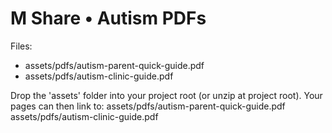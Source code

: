 M Share • Autism PDFs
======================
Files:
- assets/pdfs/autism-parent-quick-guide.pdf
- assets/pdfs/autism-clinic-guide.pdf

Drop the 'assets' folder into your project root (or unzip at project root).
Your pages can then link to:
  assets/pdfs/autism-parent-quick-guide.pdf
  assets/pdfs/autism-clinic-guide.pdf

